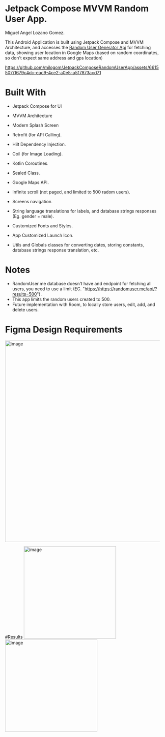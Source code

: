 # Jetpack Compose MVVM Random User App.
Miguel Angel Lozano Gomez.

This Android Application is built using Jetpack Compose and MVVM Architecture, and accesses the [Random User Generator Api](https://randomuser.me/documentation) for fetching data, showing user location in Google Maps (based on random coordinates, so don't expect same address and gps location)

https://github.com/milogom/JetpackComposeRandomUserApp/assets/6615507/1679c4dc-eac9-4ce2-a0e5-a517873acd71


# Built With
+ Jetpack Compose for UI
+ MVVM Architecture
+ Modern Splash Screen
+ Retrofit (for API Calling).
+ Hilt Dependency Injection.
+ Coil (for Image Loading).
+ Kotlin Coroutines.
+ Sealed Class.
+ Google Maps API.
+ Infinite scroll (not paged, and limited to 500 radom users).
+ Screens navigation.
+ String language translations for labels, and database strings responses (Eg. gender = male).
+ Customized Fonts and Styles.



+ App Customized Launch Icon.
+ Utils and Globals classes for converting dates, storing constants, database strings response translation, etc.

# Notes
+ RandomUser.me database doesn't have and endpoint for fetching all users, you need to use a limit (EG. "[https://](https://randomuser.me/api/?results=500)https://randomuser.me/api/?results=500").
+ This app limits the random users created to 500.
+ Future implementation with Room, to locally store users, edit, add, and delete users.

# Figma Design Requirements
<img width="655" alt="image" src="https://github.com/milogom/JetpackComposeRandomUserApp/assets/6615507/a4fc4367-4801-47bd-9907-e6fe08184ff2">

#Results
<img width="300" alt="image" src="https://github.com/milogom/JetpackComposeRandomUserApp/assets/6615507/4abc7d24-2cd7-4c0c-9100-a8acdce66e3f">
<img width="300" alt="image" src="https://github.com/milogom/JetpackComposeRandomUserApp/assets/6615507/df01e6ce-32a6-47b5-85f5-1286c7148e43">








